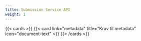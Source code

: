 ```yaml
---
title: Submission Service API
weight: 1
---
```



{{< cards >}}
  {{< card link="metadata" title="Krav til metadata" icon="document-text" >}} 
{{< /cards >}}